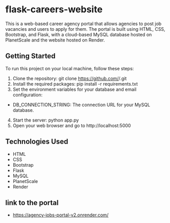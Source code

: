 # flask-careers-website
This is a web-based career agency portal that allows agencies to post job vacancies and users to apply for them. The portal is built using HTML, CSS, Bootstrap, and Flask, with a cloud-based MySQL database hosted on PlanetScale and the website hosted on Render.

## Getting Started
To run this project on your local machine, follow these steps:

1. Clone the repository: git clone https://github.com/<username>/<repository>.git
2. Install the required packages: pip install -r requirements.txt
3. Set the environment variables for your database and email configuration:
* DB_CONNECTION_STRING: The connection URL for your MySQL database.
4. Start the server: python app.py
5. Open your web browser and go to http://localhost:5000

## Technologies Used
* HTML
* CSS
* Bootstrap
* Flask
* MySQL
* PlanetScale
* Render
 
 ## link to the portal
 * https://agency-jobs-portal-v2.onrender.com/
